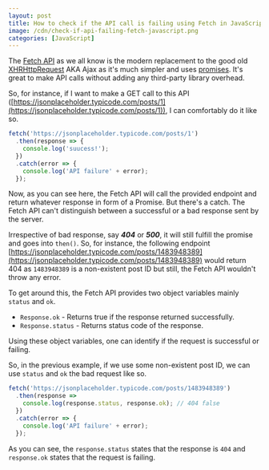 ```yaml
---
layout: post
title: How to check if the API call is failing using Fetch in JavaScript
image: /cdn/check-if-api-failing-fetch-javascript.png
categories: [JavaScript]
---
```


The [Fetch API](https://developer.mozilla.org/en-US/docs/Web/API/Fetch_API) as we all know is the modern replacement to the good old [XHRHttpRequest](https://developer.mozilla.org/en-US/docs/Web/API/XMLHttpRequest) AKA Ajax as it's much simpler and uses [promises](https://developer.mozilla.org/en-US/docs/Web/JavaScript/Reference/Global_Objects/Promise). It's great to make API calls without adding any third-party library overhead.

So, for instance, if I want to make a GET call to this API ([https://jsonplaceholder.typicode.com/posts/1](https://jsonplaceholder.typicode.com/posts/1)), I can comfortably do it like so.

```js
fetch('https://jsonplaceholder.typicode.com/posts/1')
  .then(response => {
    console.log('suucess!');
  })
  .catch(error => {
    console.log('API failure' + error);
  });
```

Now, as you can see here, the Fetch API will call the provided endpoint and return whatever response in form of a Promise. But there's a catch. The Fetch API can't distinguish between a successful or a bad response sent by the server.

Irrespective of bad response, say ***404*** or ***500***, it will still fulfill the promise and goes into `then()`. So, for instance, the following endpoint [https://jsonplaceholder.typicode.com/posts/1483948389](https://jsonplaceholder.typicode.com/posts/1483948389) would return 404 as `1483948389` is a non-existent post ID but still, the Fetch API wouldn't throw any error.

To get around this, the Fetch API provides two object variables mainly `status` and `ok`.

- `Response.ok` - Returns true if the response returned successfully.
- `Response.status` - Returns status code of the response.

Using these object variables, one can identify if the request is successful or failing.

So, in the previous example, if we use some non-existent post ID, we can use `status` and `ok` the bad request like so.

```js
fetch('https://jsonplaceholder.typicode.com/posts/1483948389')
  .then(response => 
    console.log(response.status, response.ok); // 404 false 
  })
  .catch(error => {
    console.log('API failure' + error);
  });
```

As you can see, the `response.status` states that the response is `404` and `response.ok` states that the request is failing.